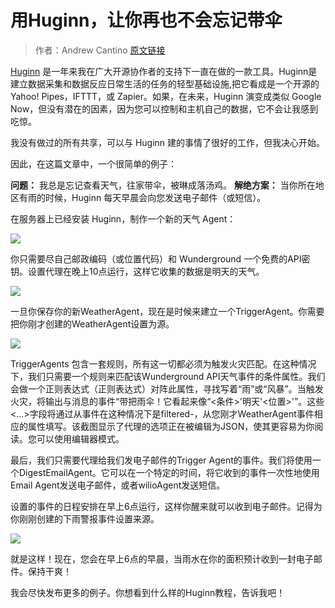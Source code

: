 # 用Huginn，让你再也不会忘记带伞
> 作者：Andrew Cantino
> [原文链接](http://blog.andrewcantino.com/blog/2014/01/12/never-forget-your-umbrella-again-with-huginn/?utm_source=tuicool&utm_medium=referral)

[Huginn](https://github.com/cantino/huginn) 是一年来我在广大开源协作者的支持下一直在做的一款工具。Huginn是建立数据采集和数据反应日常生活的任务的轻型基础设施,把它看成是一个开源的 Yahoo! Pipes，IFTTT，或 Zapier。如果，在未来，Huginn 演变成类似 Google Now，但没有潜在的因素，因为您可以控制​​和主机自己的数据，它不会让我感到吃惊。

我没有做过的所有共享，可以与 Huginn 建的事情了很好的工作，但我决心开始。

因此，在这篇文章中，一个很简单的例子：

**问题：** 我总是忘记查看天气，往家带伞，被琳成落汤鸡。
**解绝方案：** 当你所在地区有雨的时候，Huginn 每天早晨会向您发送电子邮件（或短信）。

在服务器上已经安装 Huginn，制作一个新的天气 Agent：

![](https://ws1.sinaimg.cn/large/70b88a6bjw1f602jxqdogj20of03edg2.jpg)

你只需要尽自己邮政编码（或位置代码）和 Wunderground 一个免费的API密钥。设置代理在晚上10点运行，这样它收集的数据是明天的天气。

![](https://ws2.sinaimg.cn/large/70b88a6bjw1f602m5nr7aj21iq128124.jpg)

一旦你保存你的新WeatherAgent，现在是时候来建立一个TriggerAgent。你需要把你刚才创建的WeatherAgent设置为源。

![](http://ww2.sinaimg.cn/large/70b88a6bjw1f602n8393nj21hg14ggxj.jpg)

TriggerAgents 包含一套规则，所有这一切都必须为触发火灾匹配。在这种情况下，我们只需要一个规则来匹配该Wunderground API天气事件的条件属性。我们会做一个正则表达式（正则表达式）对阵此属性，寻找写着“雨”或“风暴”。当触发火灾，将输出与消息的事件“带把雨伞！它看起来像“<条件>'明天'<位置>'”。这些<...>字段将通过从事件在这种情况下是filtered-，从您刚才WeatherAgent事件相应的属性填写。该截图显示了代理的选项正在被编辑为JSON，使其更容易为你阅读。您可以使用编辑器模式。

最后，我们只需要代理给我们发电子邮件的Trigger Agent的事件。我们将使用一个DigestEmailAgent。它可以在一个特定的时间，将它收到的事件一次性地使用Email Agent发送电子邮件，或者wilioAgent发送短信。

设置的事件的日程安排在早上6点运行，这样你醒来就可以收到电子邮件。记得为你刚刚创建的下雨警报事件设置来源。


![](http://ww3.sinaimg.cn/large/70b88a6bjw1f602r69lalj21hu0ve0zs.jpg)

就是这样！现在，您会在早上6点的早晨，当雨水在你的面积预计收到一封电子邮件。保持干爽！

我会尽快发布更多的例子。你想看到什么样的Huginn教程，告诉我吧！


